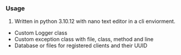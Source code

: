 ### Usage
1. Written in python 3.10.12 with nano text editor in a cli enviorment.





- Custom Logger class
- Custom exception class with file, class, method and line
- Database or files for registered clients and their UUID
